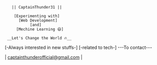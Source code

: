        || CaptainThunder31 ||

        [Experimenting with]
          [Web Development]
               [and]
         [Mechine Learning 😄]

     __Let's Change the World 🔥__

 [-Always interested in new stuffs-]
        [-related to tech-]
          ---To contact---
           
| captainthunderofficial@gmail.com |